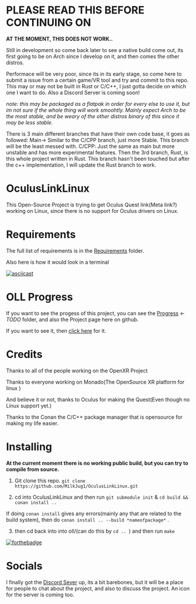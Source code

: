 
# PLEASE READ THIS BEFORE CONTINUING ON

**AT THE MOMENT, THIS DOES NOT WORK..**

Still in development so come back later to see a native build come out, its first going to be on Arch since I develop on it, and then comes the other distros. 

Performace will be very poor, since its in its early stage, so come here to submit a issue from a certain game/VR tool and try and commit to this repo.
This may or may not be built in Rust or C/C++, I just gotta decide on which one I want to do. Also a Discord Server is coming soon!

*note: this may be packaged as a flatpak in order for every else to use it, but im not sure if the whole thing will work smoohtly. Mainly expect Arch to be the most stable, and be weary of the other distros binary of this since it may be less stable.*

There is 3 main different branches that have their own code base, it goes as followed: Main-> Similar to the C/CPP branch, just more Stable. This branch will be the least messed with. C/CPP: Just the same as main but more unstable and has more experimental features.
Then the 3rd branch, Rust, is this whole project written in Rust. This branch hasn't been touched but after the c++ implementation, I will update the Rust branch to work.


# OculusLinkLinux
This Open-Source Project is trying to get Oculus Quest link(Meta link?) working on Linux, since there is no support for Oculus drivers on Linux. 

# Requirements
The full list of requirements is in the [Requirements](./INFO/Requirements.md) folder.

Also here is how it would look in a terminal

[![asciicast](https://asciinema.org/a/gxRFWbot2RLA0afKFZtNfSy0k.svg)](https://asciinema.org/a/gxRFWbot2RLA0afKFZtNfSy0k)


# OLL Progress 
If you want to see the progess of this project, you can see the [Progress](./Progress.md) <-*TODO* folder, and also the Project page here on github.

If you want to see it, then [click here](https://github.com/MilkJug1/OculusLinkLinux/projects/3) for it.

# Credits
Thanks to all of the people working on the OpenXR Project

Thanks to everyone working on Monado(The OpenSource XR platform for linux )

And believe it or not, thanks to Oculus for making the Quest(Even though no Linux support yet.)

Thanks to the Conan the C/C++ package manager that is opensource for making my life easier.


# Installing
**At the current moment there is no working public build, but you can try to compile from source.**

1. Git clone this repo.
```git clone https://github.com/MilkJug1/OculusLinkLinux.git```

2. cd into OculusLinkLinux and then run 
```git submodule init``` & ```cd build && conan install ..```

If doing ```conan install``` gives any errors(mainly any that are related to the build system), then do ```conan install .. --build *nameofpackage*``` .

3. then cd back into into oll/(can do this by ```cd .. ```) and then run ```make```

[![forthebadge](https://forthebadge.com/images/badges/made-with-c-plus-plus.svg)](https://forthebadge.com)


# Socials 
I finally got the [Discord Sever](https://discord.gg/8a4ETJ4eXc) up, its a bit barebones, but it will be a place for people to chat about the project, and also to discuss the project. An icon for the server is coming too.
